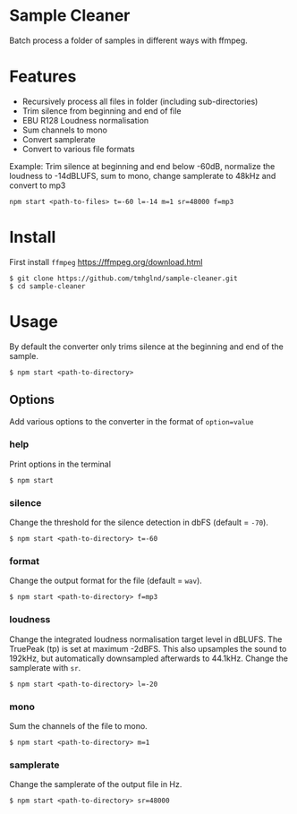 # Sample Cleaner

Batch process a folder of samples in different ways with ffmpeg.

# Features

- Recursively process all files in folder (including sub-directories)
- Trim silence from beginning and end of file
- EBU R128 Loudness normalisation 
- Sum channels to mono
- Convert samplerate
- Convert to various file formats

Example: Trim silence at beginning and end below -60dB, normalize the loudness to -14dBLUFS, sum to mono, change samplerate to 48kHz and convert to mp3

```
npm start <path-to-files> t=-60 l=-14 m=1 sr=48000 f=mp3
```

# Install 

First install `ffmpeg` https://ffmpeg.org/download.html

```
$ git clone https://github.com/tmhglnd/sample-cleaner.git
$ cd sample-cleaner
```

# Usage

By default the converter only trims silence at the beginning and end of the sample. 

```
$ npm start <path-to-directory>
```

## Options

Add various options to the converter in the format of `option=value`

### help

Print options in the terminal

```
$ npm start
```

### silence

Change the threshold for the silence detection in dbFS (default = `-70`).

```
$ npm start <path-to-directory> t=-60
```

### format

Change the output format for the file (default = `wav`).

```
$ npm start <path-to-directory> f=mp3
```

### loudness

Change the integrated loudness normalisation target level in dBLUFS. The TruePeak (tp) is set at maximum -2dBFS. This also upsamples the sound to 192kHz, but automatically downsampled afterwards to 44.1kHz. Change the samplerate with `sr`.

```
$ npm start <path-to-directory> l=-20
```

### mono

Sum the channels of the file to mono.

```
$ npm start <path-to-directory> m=1
```

### samplerate

Change the samplerate of the output file in Hz.

```
$ npm start <path-to-directory> sr=48000
```
